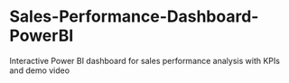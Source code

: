 # Sales-Performance-Dashboard-PowerBI
Interactive Power BI dashboard for sales performance analysis with KPIs and demo video
